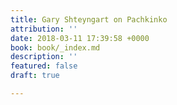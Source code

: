 ```yaml
---
title: Gary Shteyngart on Pachkinko
attribution: ''
date: 2018-03-11 17:39:58 +0000
book: book/_index.md
description: ''
featured: false
draft: true

---
```

